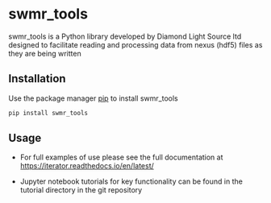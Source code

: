 # swmr_tools

swmr_tools is a Python library developed by Diamond Light Source ltd designed to facilitate reading and processing data from nexus (hdf5) files as they are being written

## Installation

Use the package manager [pip](https://pip.pypa.io/en/stable/) to install swmr_tools

```bash
pip install swmr_tools
```

## Usage

- For full examples of use please see the full documentation at https://iterator.readthedocs.io/en/latest/

- Jupyter notebook tutorials for key functionality can be found in the tutorial directory in the git repository
